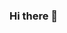 ### Hi there 👋

<!--
**s26304/s26304** is a ✨ _special_ ✨ repository because its `README.md` (this file) appears on your GitHub profile.

//Zadanie 1
package com.cwiczenia;

import java.util.Scanner;

public class Main {

    public static void main(String[] args) {
        Scanner sc = new Scanner(System.in);

        Student s1 = new Student();
        wypiszDane();
        Student s2 = new Student();
        wypiszDane();
    }
    public static void wypiszDane(){
        Scanner sc = new Scanner(System.in);

        System.out.println("Podaj Imię");
        String imie = sc.nextLine();
        System.out.println("Podaj Nazwisko");
        String nazwisko = sc.nextLine();
        System.out.println("Podaj płeć (Kobieta/Mężczyzna)");
        String plec = sc.nextLine();

        String napis = "";
        if (plec.equals("Mężczyzna")) napis += "Student";
        else if (plec.equals("Kobieta")) napis += "Studentka";

        System.out.println("|¯¯¯¯¯¯¯¯¯¯¯¯¯¯¯¯¯¯¯¯¯¯¯¯¯¯¯¯¯¯|" + '\n'
        + "|" + "                              |" + '\n'
        + "|" + napis + ": " + imie + " " + nazwisko + '\n'
        + "|" + "                              |" +'\n'
        + "|______________________________|");
    }
//Zadanie 2
